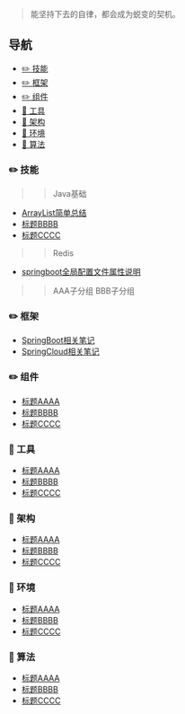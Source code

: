 > 能坚持下去的自律，都会成为蜕变的契机。
## 导航
- [✏️ 技能](#技能)
- [✏️ 框架](#框架)
- [✏️ 组件](#组件)
- [👊 工具](#工具)
- [👊 架构](#架构)
- [👊 环境](#环境)
- [👊 算法](#算法)


### ✏️ 技能
>>Java基础
- [ArrayList简单总结](ArrayList)
- [标题BBBB](对应的.md文件名)
- [标题CCCC](对应的.md文件名)
>>Redis
- [springboot全局配置文件属性说明](springboot全局配置文件属性说明)
>>AAA子分组
>>BBB子分组
### ✏️ 框架
- [SpringBoot相关笔记](SpringBoot)
- [SpringCloud相关笔记](SpringCloud)

### ✏️ 组件
- [标题AAAA](对应的.md文件名)
- [标题BBBB](对应的.md文件名)
- [标题CCCC](对应的.md文件名)

### 👊 工具
- [标题AAAA](对应的.md文件名)
- [标题BBBB](对应的.md文件名)
- [标题CCCC](对应的.md文件名)

### 👊 架构
- [标题AAAA](对应的.md文件名)
- [标题BBBB](对应的.md文件名)
- [标题CCCC](对应的.md文件名)

### 👊 环境
- [标题AAAA](对应的.md文件名)
- [标题BBBB](对应的.md文件名)
- [标题CCCC](对应的.md文件名)

### 👊 算法
- [标题AAAA](对应的.md文件名)
- [标题BBBB](对应的.md文件名)
- [标题CCCC](对应的.md文件名)
